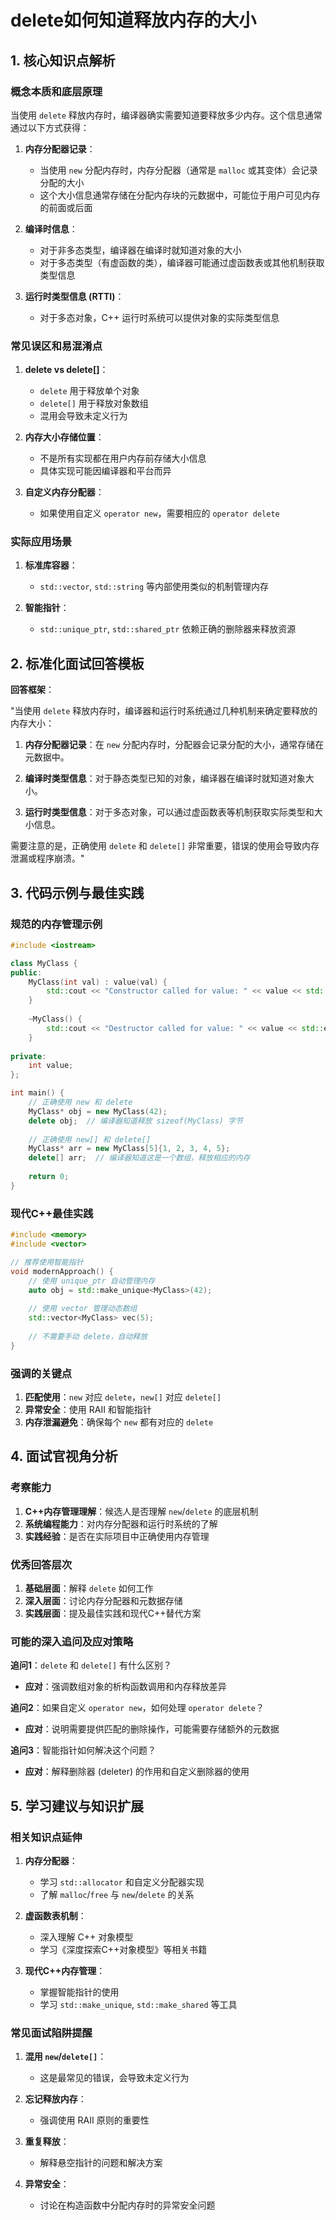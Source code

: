 
# delete如何知道释放内存的大小
## 1. 核心知识点解析
### 概念本质和底层原理

当使用 `delete` 释放内存时，编译器确实需要知道要释放多少内存。这个信息通常通过以下方式获得：

1. **内存分配器记录**：
   - 当使用 `new` 分配内存时，内存分配器（通常是 `malloc` 或其变体）会记录分配的大小
   - 这个大小信息通常存储在分配内存块的元数据中，可能位于用户可见内存的前面或后面

2. **编译时信息**：
   - 对于非多态类型，编译器在编译时就知道对象的大小
   - 对于多态类型（有虚函数的类），编译器可能通过虚函数表或其他机制获取类型信息

3. **运行时类型信息 (RTTI)**：
   - 对于多态对象，C++ 运行时系统可以提供对象的实际类型信息

### 常见误区和易混淆点

1. **delete vs delete[]**：
   - `delete` 用于释放单个对象
   - `delete[]` 用于释放对象数组
   - 混用会导致未定义行为

2. **内存大小存储位置**：
   - 不是所有实现都在用户内存前存储大小信息
   - 具体实现可能因编译器和平台而异

3. **自定义内存分配器**：
   - 如果使用自定义 `operator new`，需要相应的 `operator delete`

### 实际应用场景

1. **标准库容器**：
   - `std::vector`, `std::string` 等内部使用类似的机制管理内存

2. **智能指针**：
   - `std::unique_ptr`, `std::shared_ptr` 依赖正确的删除器来释放资源

## 2. 标准化面试回答模板

**回答框架**：

"当使用 `delete` 释放内存时，编译器和运行时系统通过几种机制来确定要释放的内存大小：

1. **内存分配器记录**：在 `new` 分配内存时，分配器会记录分配的大小，通常存储在元数据中。

2. **编译时类型信息**：对于静态类型已知的对象，编译器在编译时就知道对象大小。

3. **运行时类型信息**：对于多态对象，可以通过虚函数表等机制获取实际类型和大小信息。

需要注意的是，正确使用 `delete` 和 `delete[]` 非常重要，错误的使用会导致内存泄漏或程序崩溃。"

## 3. 代码示例与最佳实践

### 规范的内存管理示例

```cpp
#include <iostream>

class MyClass {
public:
    MyClass(int val) : value(val) {
        std::cout << "Constructor called for value: " << value << std::endl;
    }
    
    ~MyClass() {
        std::cout << "Destructor called for value: " << value << std::endl;
    }
    
private:
    int value;
};

int main() {
    // 正确使用 new 和 delete
    MyClass* obj = new MyClass(42);
    delete obj;  // 编译器知道释放 sizeof(MyClass) 字节
    
    // 正确使用 new[] 和 delete[]
    MyClass* arr = new MyClass[5]{1, 2, 3, 4, 5};
    delete[] arr;  // 编译器知道这是一个数组，释放相应的内存
    
    return 0;
}
```

### 现代C++最佳实践

```cpp
#include <memory>
#include <vector>

// 推荐使用智能指针
void modernApproach() {
    // 使用 unique_ptr 自动管理内存
    auto obj = std::make_unique<MyClass>(42);
    
    // 使用 vector 管理动态数组
    std::vector<MyClass> vec(5);
    
    // 不需要手动 delete，自动释放
}
```

### 强调的关键点

1. **匹配使用**：`new` 对应 `delete`，`new[]` 对应 `delete[]`
2. **异常安全**：使用 RAII 和智能指针
3. **内存泄漏避免**：确保每个 `new` 都有对应的 `delete`

## 4. 面试官视角分析

### 考察能力

1. **C++内存管理理解**：候选人是否理解 `new`/`delete` 的底层机制
2. **系统编程能力**：对内存分配器和运行时系统的了解
3. **实践经验**：是否在实际项目中正确使用内存管理

### 优秀回答层次

1. **基础层面**：解释 `delete` 如何工作
2. **深入层面**：讨论内存分配器和元数据存储
3. **实践层面**：提及最佳实践和现代C++替代方案

### 可能的深入追问及应对策略

**追问1**：`delete` 和 `delete[]` 有什么区别？
- **应对**：强调数组对象的析构函数调用和内存释放差异

**追问2**：如果自定义 `operator new`，如何处理 `operator delete`？
- **应对**：说明需要提供匹配的删除操作，可能需要存储额外的元数据

**追问3**：智能指针如何解决这个问题？
- **应对**：解释删除器 (deleter) 的作用和自定义删除器的使用

## 5. 学习建议与知识扩展

### 相关知识点延伸

1. **内存分配器**：
   - 学习 `std::allocator` 和自定义分配器实现
   - 了解 `malloc`/`free` 与 `new`/`delete` 的关系

2. **虚函数表机制**：
   - 深入理解 C++ 对象模型
   - 学习《深度探索C++对象模型》等相关书籍

3. **现代C++内存管理**：
   - 掌握智能指针的使用
   - 学习 `std::make_unique`, `std::make_shared` 等工具

### 常见面试陷阱提醒

1. **混用 `new`/`delete[]`**：
   - 这是最常见的错误，会导致未定义行为

2. **忘记释放内存**：
   - 强调使用 RAII 原则的重要性

3. **重复释放**：
   - 解释悬空指针的问题和解决方案

4. **异常安全**：
   - 讨论在构造函数中分配内存时的异常安全问题
